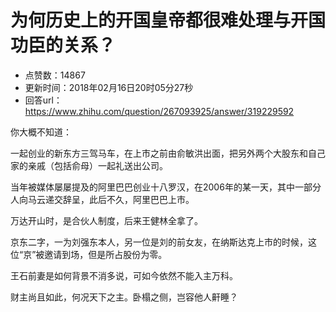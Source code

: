 # 为何历史上的开国皇帝都很难处理与开国功臣的关系？
- 点赞数：14867
- 更新时间：2018年02月16日20时05分27秒
- 回答url：https://www.zhihu.com/question/267093925/answer/319229592
<body>
 <p data-pid="_Jq8xi6u">你大概不知道：</p>
 <p data-pid="73iShc1-">一起创业的新东方三驾马车，在上市之前由俞敏洪出面，把另外两个大股东和自己家的亲戚（包括俞母）一起礼送出公司。</p>
 <p data-pid="4oTHdxMv">当年被媒体屡屡提及的阿里巴巴创业十八罗汉，在2006年的某一天，其中一部分人向马云递交辞呈，此后不久，阿里巴巴上市。</p>
 <p data-pid="kabBHx7t">万达开山时，是合伙人制度，后来王健林全拿了。</p>
 <p data-pid="mYeWfJp5">京东二字，一为刘强东本人，另一位是刘的前女友，在纳斯达克上市的时候，这位“京”被邀请到场，但是所占股份为零。</p>
 <p data-pid="gY5TvpGy">王石前妻是如何背景不消多说，可如今依然不能入主万科。</p>
 <p data-pid="99aVwcoe">财主尚且如此，何况天下之主。卧榻之侧，岂容他人鼾睡？</p>
</body>